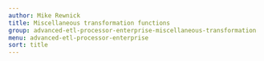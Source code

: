 ```yaml
---
author: Mike Rewnick
title: Miscellaneous transformation functions
group: advanced-etl-processor-enterprise-miscellaneous-transformation
menu: advanced-etl-processor-enterprise
sort: title
---
```

